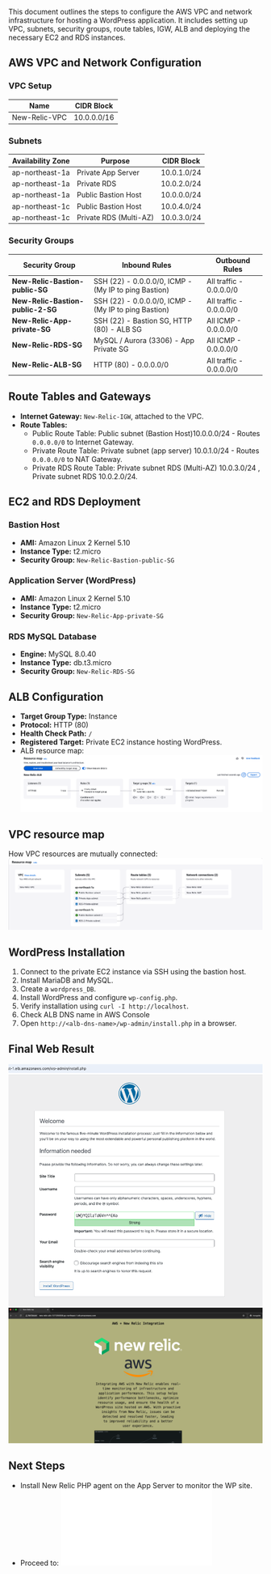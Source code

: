This document outlines the steps to configure the AWS VPC and network infrastructure for hosting a WordPress application. It includes setting up VPC, subnets, security groups, route tables, IGW, ALB and deploying the necessary EC2 and RDS instances.

## AWS VPC and Network Configuration

### VPC Setup
| Name              | CIDR Block   |
|------------------|-------------|
| New-Relic-VPC   | 10.0.0.0/16  |

### Subnets
| Availability Zone | Purpose       | CIDR Block    |
|------------------|--------------|--------------|
| ap-northeast-1a | Private App Server  | 10.0.1.0/24  |
| ap-northeast-1a | Private RDS         | 10.0.2.0/24  |
| ap-northeast-1a | Public Bastion Host | 10.0.0.0/24  |
| ap-northeast-1c | Public Bastion Host | 10.0.4.0/24  |
| ap-northeast-1c | Private RDS (Multi-AZ) | 10.0.3.0/24  |

### Security Groups
| Security Group | Inbound Rules | Outbound Rules |
|---------------|--------------|---------------|
| **New-Relic-Bastion-public-SG** | SSH (22) - 0.0.0.0/0, ICMP - (My IP to ping Bastion) | All traffic - 0.0.0.0/0 |
| **New-Relic-Bastion-public-2-SG** | SSH (22) - 0.0.0.0/0, ICMP - (My IP to ping Bastion) | All traffic - 0.0.0.0/0 |
| **New-Relic-App-private-SG** | SSH (22) - Bastion SG, HTTP (80) - ALB SG | All ICMP - 0.0.0.0/0 |
| **New-Relic-RDS-SG** | MySQL / Aurora (3306) - App Private SG | All ICMP - 0.0.0.0/0 |
| **New-Relic-ALB-SG** | HTTP (80) - 0.0.0.0/0 | All traffic - 0.0.0.0/0 |


## Route Tables and Gateways
- **Internet Gateway:** `New-Relic-IGW`, attached to the VPC.
- **Route Tables:**
  - Public Route Table: Public subnet (Bastion Host)10.0.0.0/24 - Routes `0.0.0.0/0` to Internet Gateway.
  - Private Route Table: Private subnet (app server) 10.0.1.0/24 - Routes `0.0.0.0/0` to NAT Gateway.
  - Private RDS Route Table: Private subnet RDS (Multi-AZ) 10.0.3.0/24 , Private subnet RDS 10.0.2.0/24.

## EC2 and RDS Deployment
### Bastion Host
- **AMI:** Amazon Linux 2 Kernel 5.10
- **Instance Type:** t2.micro
- **Security Group:** `New-Relic-Bastion-public-SG`

### Application Server (WordPress)
- **AMI:** Amazon Linux 2 Kernel 5.10
- **Instance Type:** t2.micro
- **Security Group:** `New-Relic-App-private-SG`

### RDS MySQL Database
- **Engine:** MySQL 8.0.40
- **Instance Type:** db.t3.micro
- **Security Group:** `New-Relic-RDS-SG`

## ALB Configuration
- **Target Group Type:** Instance
- **Protocol:** HTTP (80)
- **Health Check Path:** `/`
- **Registered Target:** Private EC2 instance hosting WordPress.
- ALB resource map: ![ALB resource map](../AWS-images/ALB-map.png)

## VPC resource map
How VPC resources are mutually connected: ![How VPC resources are mutually connected](../AWS-images/VPC-map.png)

## WordPress Installation
1. Connect to the private EC2 instance via SSH using the bastion host.
2. Install MariaDB and MySQL.
3. Create a `wordpress_DB`.
4. Install WordPress and configure `wp-config.php`.
5. Verify installation using `curl -I http://localhost`.
6. Check ALB DNS name in AWS Console 
7. Open `http://<alb-dns-name>/wp-admin/install.php` in a browser.

## Final Web Result
![WordPress Deployed](../WP-site-images/WP-1.png)
![WordPress Simple Design](../WP-site-images/WP-2.png)

## Next Steps
- Install New Relic PHP agent on the App Server to monitor the WP site.
- Proceed to: ![Proceed to](New-Relic.md)
